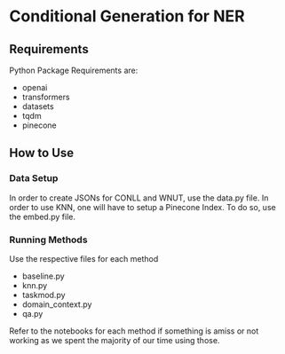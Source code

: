 # Conditional Generation for NER

## Requirements

Python Package Requirements are:
 - openai
 - transformers
 - datasets
 - tqdm
 - pinecone

## How to Use

### Data Setup

In order to create JSONs for CONLL and WNUT, use the data.py file.
In order to use KNN, one will have to setup a Pinecone Index. To do so, use the embed.py file.

### Running Methods

Use the respective files for each method
 - baseline.py
 - knn.py
 - taskmod.py 
 - domain_context.py
 - qa.py

Refer to the notebooks for each method if something is amiss or not working as we spent the majority of our time using those.


